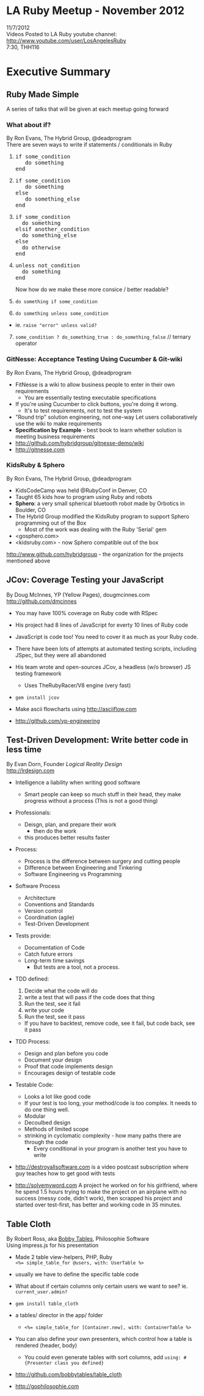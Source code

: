 # LA Ruby Meetup - November 2012  
11/7/2012  
Videos Posted to LA Ruby youtube channel: <http://www.youtube.com/user/LosAngelesRuby>  
7:30, THH116

# Executive Summary

## Ruby Made Simple
A series of talks that will be given at each meetup going forward

### What about if?
By Ron Evans, The Hybrid Group, @deadprogram  
There are seven ways to write if statements / conditionals in Ruby

1.  <pre>if some_condition
       do something
    end</pre>
2.  <pre>if some_condition
       do something
    else
       do something_else
    end</pre>
3.  <pre>if some_condition
      do something
    elsif another_condition
      do something_else
    else
      do otherwise
    end</pre>
4.  <pre>unless not_condition
      do something  
    end</pre>
    
    Now how do we make these more consice / better readable?

5.  `do something if some_condition`
6.  `do something unless some_condition`
  - ie. `raise "error" unless valid?`
7.  `some_condition ? do_something_true : do_something_false` // ternary operator

### GitNesse: Acceptance Testing Using Cucumber & Git-wiki
By Ron Evans, The Hybrid Group, @deadprogram

- FitNesse is a wiki to allow business people to enter in their own requirements
    - You are essentially testing executable specifications
- If you're using Cucumber to click buttons, you're doing it wrong.
    - It's to test requirements, not to test the system
- "Round trip" solution engineering, not one-way
    Let users collaboratively use the wiki to make requirements
- **Specification by Example** - best book to learn whether solution is meeting business requirements
- <http://github.com/hybridgroup/gitnesse-demo/wiki>
- <http://gitnesse.com>

### KidsRuby & Sphero
By Ron Evans, The Hybrid Group, @deadprogram

- KidsCodeCamp was held @RubyConf in Denver, CO
- Taught 65 kids how to program using Ruby and robots   
- **Sphero**: a very small spherical bluetooth robot made by Orbotics in Boulder, CO
- The Hybrid Group modified the KidsRuby program to support Sphero programming out of the Box
    - Most of the work was dealing with the Ruby 'Serial' gem
- <gosphero.com>
- <kidsruby.com> - now Sphero compatible out of the box

<http://www.github.com/hybridgroup> - the organization for the projects mentioned above

## JCov: Coverage Testing your JavaScript
By Doug McInnes, YP (Yellow Pages), dougmcinnes.com  
<http://github.com/dmcinnes>  

- You may have 100% coverage on Ruby code with RSpec
- His project had 8 lines of JavaScript for everty 10 lines of Ruby code
- JavaScript is code too! You need to cover it as much as your Ruby code.
- There have been lots of attempts at automated testing scripts, including JSpec, but they were all abandoned
- His team wrote and open-sources JCov, a headless (w/o browser) JS testing framework
    - Uses TheRubyRacer/V8 engine (very fast)

- `gem install jcov`
- Make ascii flowcharts using <http://asciiflow.com>
- <http://github.com/yp-engineering>

## Test-Driven Development: Write better code in less time
By Evan Dorn, Founder *Logical Reality Design*  
<http://lrdesign.com>

- Intelligence a liability when writing good software
    - Smart people can keep so much stuff in their head, they make progress without a process (This is not a good thing)
- Professionals:
    - Deisgn, plan, and prepare their work
        - then do the work
    - this produces better results faster
- Process:
    - Process is the difference between surgery and cutting people
    - Difference between Engineering and Tinkering
    - Software Engineering vs Programming
- Software Process
    - Architecture
    - Conventions and Standards
    - Version control
    - Coordination (agile)
    - Test-Driven Development
- Tests provide:
    - Documentation of Code
    - Catch future errors
    - Long-term time savings
      - But tests are a tool, not a process.
- TDD defined:
    1. Decide what the code will do
    2. write a test that will pass if the code does that thing
    3. Run the test, see it fail
    4. write your code
    5. Run the test, see it pass
    - If you have to backtest, remove code, see it fail, but code back, see it pass
- TDD Process:
    - Design and plan before you code
    - Document your design
    - Proof that code implements design
    - Encourages design of testable code
- Testable Code:
    - Looks a lot like good code
    - If your test is too long, your method/code is too complex. It needs to do one thing well.
    - Modular
    - Decoulbed design
    - Methods of limited scope
    - strinking in cyclomatic complexity - how many paths there are through the code
        - Every conditional in your program is another test you have to write

- <http://destroyallsoftware.com> is a video postcast subscription where guy teaches how to get good with tests
- <http://solvemyword.com> A project he worked on for his girlfriend, where he spend 1.5 hours trying to make the project on an airplane with no success (messy code, didn't work), then scrapped his project and started over test-first, has better and working code in 35 minutes.

## Table Cloth
By Robert Ross, aka [Bobby Tables](http://xkcd.com/327), Philosophie Software  
Using impress.js for his presentation

- Made 2 table view-helpers, PHP, Ruby  
`<%= simple_table_for @users, with: UserTable %>`
- usually we have to define the specific table code
- What about if certain columns only certain users we want to see? ie. `current_user.admin?`
- `gem install table_cloth`
- a tables/ director in the app/ folder
    - `<%= simple_table_for [Container.new], with: ContainerTable %>`
- You can also define your own presenters, which control how a table is rendered (header, body)
    - You could even generate tables with sort columns, add `using: #{Presenter class you defined}`

- <http://github.com/bobbytables/table_cloth>
- <http://gophilosophie.com>